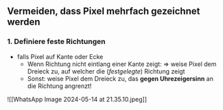 ## Vermeiden, dass Pixel mehrfach gezeichnet werden

### 1. Definiere feste Richtungen 
- falls Pixel auf Kante oder Ecke
	- Wenn Richtung nicht eintlang einer Kante zeigt:
		=> weise Pixel dem Dreieck zu, auf welcher die (*festgelegte*) Richtung zeigt
	- Sonst: weise Pixel dem Dreieck zu, das **gegen Uhrezeigersinn** an die Richtung angrenzt!


![[WhatsApp Image 2024-05-14 at 21.35.10.jpeg]]